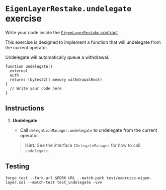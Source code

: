 # `EigenLayerRestake.undelegate` exercise

Write your code inside the [`EigenLayerRestake` contract](../src/exercises/EigenLayerRestake.sol)

This exercise is designed to implement a function that will undelegate from the current operator.

Undelegate will automatically queue a withdrawal.

```solidity
function undelegate()
  external
  auth
  returns (bytes32[] memory withdrawalRoot)
{
  // Write your code here
}
```

## Instructions

1. **Undelegate**

   - Call `delegationManager.undelegate` to undelegate from the current operator.

   > **Hint:** See the interface `IDelegateManager` for how to call `undelegate`.

## Testing

```shell
forge test --fork-url $FORK_URL --match-path test/exercise-eigen-layer.sol --match-test test_undelegate -vvv
```
